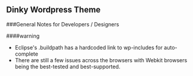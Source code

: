 Dinky Wordpress Theme
---------------------
###General Notes for Developers / Designers

####warning
+ Eclipse's .buildpath has a hardcoded link to wp-includes for auto-complete
+ There are still a few issues across the browsers with Webkit browsers being the best-tested and best-supported.